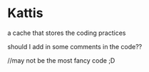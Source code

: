 # Kattis
a cache that stores the coding practices

should I add in some comments in the code??

//may not be the most fancy code ;D
